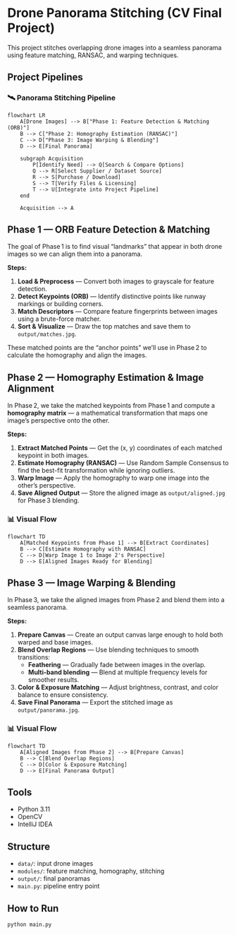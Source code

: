 # Drone Panorama Stitching (CV Final Project)

This project stitches overlapping drone images into a seamless panorama using feature matching, RANSAC, and warping techniques.
## Project Pipelines

### 🛰 Panorama Stitching Pipeline

```mermaid
flowchart LR
    A[Drone Images] --> B["Phase 1: Feature Detection & Matching (ORB)"]
    B --> C["Phase 2: Homography Estimation (RANSAC)"]
    C --> D["Phase 3: Image Warping & Blending"]
    D --> E[Final Panorama]

    subgraph Acquisition
        P[Identify Need] --> Q[Search & Compare Options]
        Q --> R[Select Supplier / Dataset Source]
        R --> S[Purchase / Download]
        S --> T[Verify Files & Licensing]
        T --> U[Integrate into Project Pipeline]
    end

    Acquisition --> A
```

## Phase 1 — ORB Feature Detection & Matching

The goal of Phase 1 is to find visual “landmarks” that appear in both drone images so we can align them into a panorama.

**Steps:**
1. **Load & Preprocess** — Convert both images to grayscale for feature detection.
2. **Detect Keypoints (ORB)** — Identify distinctive points like runway markings or building corners.
3. **Match Descriptors** — Compare feature fingerprints between images using a brute-force matcher.
4. **Sort & Visualize** — Draw the top matches and save them to `output/matches.jpg`.

These matched points are the “anchor points” we’ll use in Phase 2 to calculate the homography and align the images.
## Phase 2 — Homography Estimation & Image Alignment

In Phase 2, we take the matched keypoints from Phase 1 and compute a **homography matrix** — a mathematical transformation that maps one image’s perspective onto the other.

**Steps:**
1. **Extract Matched Points** — Get the (x, y) coordinates of each matched keypoint in both images.
2. **Estimate Homography (RANSAC)** — Use Random Sample Consensus to find the best-fit transformation while ignoring outliers.
3. **Warp Image** — Apply the homography to warp one image into the other’s perspective.
4. **Save Aligned Output** — Store the aligned image as `output/aligned.jpg` for Phase 3 blending.

### 📊 Visual Flow
```mermaid
flowchart TD
    A[Matched Keypoints from Phase 1] --> B[Extract Coordinates]
    B --> C[Estimate Homography with RANSAC]
    C --> D[Warp Image 1 to Image 2's Perspective]
    D --> E[Aligned Images Ready for Blending]

```

## Phase 3 — Image Warping & Blending

In Phase 3, we take the aligned images from Phase 2 and blend them into a seamless panorama.

**Steps:**
1. **Prepare Canvas** — Create an output canvas large enough to hold both warped and base images.
2. **Blend Overlap Regions** — Use blending techniques to smooth transitions:
    - **Feathering** — Gradually fade between images in the overlap.
    - **Multi-band blending** — Blend at multiple frequency levels for smoother results.
3. **Color & Exposure Matching** — Adjust brightness, contrast, and color balance to ensure consistency.
4. **Save Final Panorama** — Export the stitched image as `output/panorama.jpg`.

### 📊 Visual Flow
```mermaid
flowchart TD
    A[Aligned Images from Phase 2] --> B[Prepare Canvas]
    B --> C[Blend Overlap Regions]
    C --> D[Color & Exposure Matching]
    D --> E[Final Panorama Output]
```
## Tools
- Python 3.11
- OpenCV
- IntelliJ IDEA

## Structure
- `data/`: input drone images
- `modules/`: feature matching, homography, stitching
- `output/`: final panoramas
- `main.py`: pipeline entry point

## How to Run
```bash
python main.py
